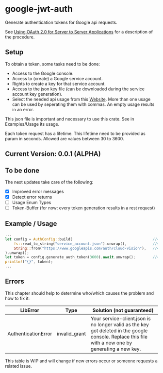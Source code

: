 # google-jwt-auth
Generate authentication tokens for Google api requests.

See [Using OAuth 2.0 for Server to Server Applications](https://developers.google.com/identity/protocols/oauth2/service-account?hl=en#httprest) for a description of the procedure.

## Setup
To obtain a token, some tasks need to be done:

- Access to the Google console.
- Access to (create) a Google service account.
- Rights to create a key for that service account.
- Access to the json key file (can be downloaded during the service account key generation).
- Select the needed api usage from this [Website](https://developers.google.com/identity/protocols/oauth2/scopes?hl=en). More than one usage can be used by seperating them with commas. An empty usage results in an error.

This json file is important and necessary to use this crate. See in Examples/Usage its usage.

Each token request has a lifetime. This lifetime need to be provided as param in seconds. Allowed are values between 30 to 3600.

## Current Version: 0.0.1 (ALPHA)
## To be done

The next updates take care of the following:

* [X] Improved error messages
* [X] Detect error returns
* [ ] Usage Enum Types
* [ ] Token-Buffer (for now: every token generation results in a rest request)

## Example / Usage

```rust
...
let config = AuthConfig::build(                                     //<-- Config can be reused
    fs::read_to_string("service_account.json").unwrap(),            //<-- JSON as string
    String::from("https://www.googleapis.com/auth/cloud-vision"),   //<-- Api-Usage
).unwrap(); 
let token = config.generate_auth_token(3600).await.unwrap();        //<-- Generate token
println!("{}", token);
...
```

## Errors

This chapter should help to determine who/which causes the problem and how to fix it:

| LibError            | Type          | Solution (not guaranteed)                                                                                                                           |
|---------------------|---------------|-----------------------------------------------------------------------------------------------------------------------------------------------------|
| AuthenticationError | invalid_grant | Your service-client.json is no longer valid as the key got deleted in the google console. Replace this file with a new one by generating a new key. |

This table is WIP and will change if new errors occur or someone requests a related issue.
